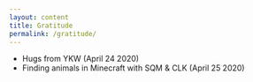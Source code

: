 ```yaml
---
layout: content
title: Gratitude
permalink: /gratitude/
---
```


- Hugs from YKW (April 24 2020)
- Finding animals in Minecraft with SQM & CLK (April 25 2020)